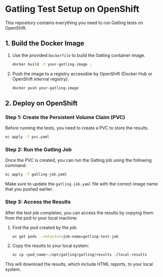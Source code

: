 
# Gatling Test Setup on OpenShift

This repository contains everything you need to run Gatling tests on OpenShift.

## 1. Build the Docker Image

1. Use the provided `Dockerfile` to build the Gatling container image.
   
   ```bash
   docker build -t your-gatling-image .
   ```

2. Push the image to a registry accessible by OpenShift (Docker Hub or OpenShift internal registry):

   ```bash
   docker push your-gatling-image
   ```

## 2. Deploy on OpenShift

### Step 1: Create the Persistent Volume Claim (PVC)

Before running the tests, you need to create a PVC to store the results.

```bash
oc apply -f pvc.yaml
```

### Step 2: Run the Gatling Job

Once the PVC is created, you can run the Gatling job using the following command:

```bash
oc apply -f gatling-job.yaml
```

Make sure to update the `gatling-job.yaml` file with the correct image name that you pushed earlier.

### Step 3: Access the Results

After the test job completes, you can access the results by copying them from the pod to your local machine:

1. Find the pod created by the job:

   ```bash
   oc get pods --selector=job-name=gatling-test-job
   ```

2. Copy the results to your local system:

   ```bash
   oc cp <pod_name>:/opt/gatling/gatling/results ./local-results
   ```

This will download the results, which include HTML reports, to your local system.
